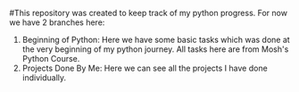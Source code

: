 #This repository was created to keep track of my python progress. For now we have 2 branches here:
1. Beginning of Python: Here we have some basic tasks which was done at the very beginning of my python journey. All tasks here are from Mosh's Python Course.
2. Projects Done By Me: Here we can see all the projects I have done individually.
